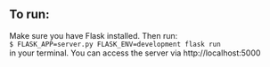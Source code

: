 ## To run:

Make sure you have Flask installed. Then run:  
`$ FLASK_APP=server.py FLASK_ENV=development flask run`  
in your terminal. You can access the server via http://localhost:5000